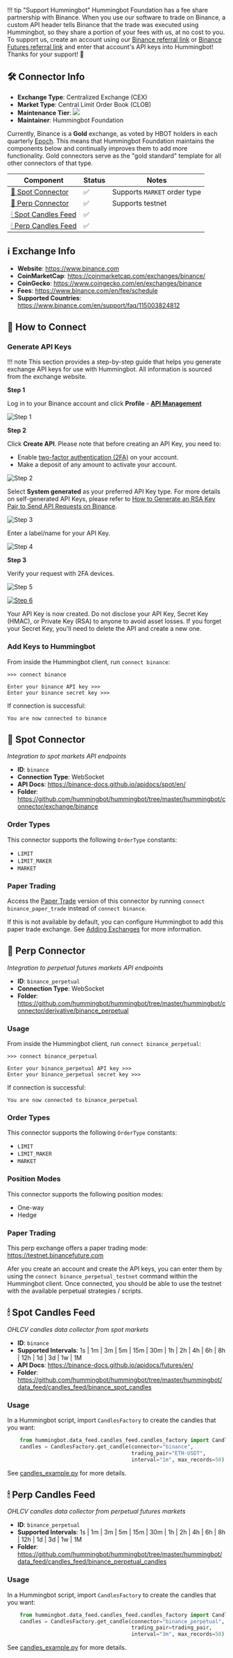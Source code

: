 !!! tip "Support Hummingbot"
    Hummingbot Foundation has a fee share partnership with Binance. When you use our software to trade on Binance, a custom API header tells Binance that the trade was executed using Hummingbot, so they share a portion of your fees with us, at no cost to you. To support us, create an account using our [Binance referral link](https://www.binance.com/en/register?ref=FQQNNGCD) or [Binance Futures referral link](https://www.binance.com/en/futures/ref?code=hummingbot) and enter that account's API keys into Hummingbot! Thanks for your support! 🙏

## 🛠 Connector Info

- **Exchange Type**: Centralized Exchange (CEX)
- **Market Type**: Central Limit Order Book (CLOB)
- **Maintenance Tier**: ![](https://img.shields.io/static/v1?label=Hummingbot&message=GOLD&color=yellow)
- **Maintainer**: Hummingbot Foundation

Currently, Binance is a **Gold** exchange, as voted by HBOT holders in each quarterly [Epoch](/governance/epochs). This means that Hummingbot Foundation maintains the components below and continually improves them to add more functionality. Gold connectors serve as the "gold standard" template for all other connectors of that type.

| Component | Status | Notes | 
| --------- | ------ | ----- |
| [🔀 Spot Connector](#spot-connector) | ✅ | Supports `MARKET` order type
| [🔀 Perp Connector](#perp-connector) | ✅ | Supports testnet
| [🕯 Spot Candles Feed](#spot-candles-feed) | ✅ | 
| [🕯 Perp Candles Feed](#perp-candles-feed) | ✅ | 

## ℹ️ Exchange Info

- **Website**: <https://www.binance.com>
- **CoinMarketCap**: <https://coinmarketcap.com/exchanges/binance/>
- **CoinGecko**: <https://www.coingecko.com/en/exchanges/binance>
- **Fees**: <https://www.binance.com/en/fee/schedule>
- **Supported Countries**: <https://www.binance.com/en/support/faq/115003824812>

## 🔑 How to Connect

### Generate API Keys

!!! note
    This section provides a step-by-step guide that helps you generate exchange API keys for use with Hummingbot. All information is sourced from the exchange website.

**Step 1**

Log in to your Binance account and click **Profile** - **[API Management](https://www.binance.com/en/my/settings/api-management)**

   ![Step 1](binance/binance-api1.png)

**Step 2**

Click **Create API**. Please note that before creating an API Key, you need to:

   - Enable [two-factor authentication (2FA)](https://www.binance.com/en/support/faq/account-functions?c=1&navId=1#11) on your account.
   - Make a deposit of any amount to activate your account.

   ![Step 2](binance/binance-api2.png)

Select **System generated** as your preferred API Key type. For more details on self-generated API Keys, please refer to [How to Generate an RSA Key Pair to Send API Requests on Binance](https://www.binance.com/en/support/faq/2b79728f331e43079b27440d9d15c5db).

   ![Step 3](binance/binance-api3.png)

Enter a label/name for your API Key.

   ![Step 4](binance/binance-api4.png)

**Step 3**

Verify your request with 2FA devices.

   ![Step 5](binance/binance-api5.png)

   [![Step 6](binance/binance-api6.png)](binance/binance-api6.png)

Your API Key is now created. Do not disclose your API Key, Secret Key (HMAC), or Private Key (RSA) to anyone to avoid asset losses. If you forget your Secret Key, you'll need to delete the API and create a new one.

### Add Keys to Hummingbot

From inside the Hummingbot client, run `connect binance`:

```
>>> connect binance

Enter your binance API key >>>
Enter your binance secret key >>>
```

If connection is successful:

```
You are now connected to binance
```

## 🔀 Spot Connector
*Integration to spot markets API endpoints*

- **ID**: `binance`
- **Connection Type**: WebSocket
- **API Docs**: <https://binance-docs.github.io/apidocs/spot/en/>
- **Folder**: https://github.com/hummingbot/hummingbot/tree/master/hummingbot/connector/exchange/binance

### Order Types

This connector supports the following `OrderType` constants:

- `LIMIT`
- `LIMIT_MAKER`
- `MARKET`

### Paper Trading

Access the [Paper Trade](/global-configs/paper-trade/) version of this connector by running `connect binance_paper_trade` instead of `connect binance`.

If this is not available by default, you can configure Hummingbot to add this paper trade exchange. See [Adding Exchanges](/global-configs/paper-trade/#adding-exchanges) for more information.

## 🔀 Perp Connector
*Integration to perpetual futures markets API endpoints*

- **ID**: `binance_perpetual`
- **Connection Type**: WebSocket
- **Folder**: https://github.com/hummingbot/hummingbot/tree/master/hummingbot/connector/derivative/binance_perpetual

### Usage

From inside the Hummingbot client, run `connect binance_perpetual`:

```
>>> connect binance_perpetual

Enter your binance_perpetual API key >>>
Enter your binance_perpetual secret key >>>
```

If connection is successful:

```
You are now connected to binance_perpetual
```

### Order Types

This connector supports the following `OrderType` constants:

- `LIMIT`
- `LIMIT_MAKER`
- `MARKET`

### Position Modes

This connector supports the following position modes:

- One-way
- Hedge

### Paper Trading

This perp exchange offers a paper trading mode: <https://testnet.binancefuture.com>

Afer you create an account and create the API keys, you can enter them by using the `connect binance_perpetual_testnet` command within the Hummingbot client. Once connected, you should be able to use the testnet with the available perpetual strategies / scripts. 

## 🕯 Spot Candles Feed
*OHLCV candles data collector from spot markets*

- **ID**: `binance`
- **Supported Intervals**: 1s | 1m | 3m | 5m | 15m | 30m | 1h | 2h | 4h | 6h | 8h | 12h | 1d | 3d | 1w | 1M
- **API Docs**: <https://binance-docs.github.io/apidocs/futures/en/>
- **Folder**: https://github.com/hummingbot/hummingbot/tree/master/hummingbot/data_feed/candles_feed/binance_spot_candles

### Usage

In a Hummingbot script, import `CandlesFactory` to create the candles that you want:
```python
    from hummingbot.data_feed.candles_feed.candles_factory import CandlesFactory
    candles = CandlesFactory.get_candle(connector="binance",
                                        trading_pair="ETH-USDT",
                                        interval="1m", max_records=50)
```

See [candles_example.py](https://github.com/hummingbot/hummingbot/blob/master/scripts/candles_example.py) for more details.

## 🕯 Perp Candles Feed
*OHLCV candles data collector from perpetual futures markets*

- **ID**: `binance_perpetual`
- **Supported Intervals**: 1s | 1m | 3m | 5m | 15m | 30m | 1h | 2h | 4h | 6h | 8h | 12h | 1d | 3d | 1w | 1M
- **Folder**: https://github.com/hummingbot/hummingbot/tree/master/hummingbot/data_feed/candles_feed/binance_perpetual_candles

### Usage

In a Hummingbot script, import `CandlesFactory` to create the candles that you want:
```python
    from hummingbot.data_feed.candles_feed.candles_factory import CandlesFactory
    candles = CandlesFactory.get_candle(connector="binance_perpetual",
                                        trading_pair=trading_pair,
                                        interval="3m", max_records=50)
```

See [candles_example.py](https://github.com/hummingbot/hummingbot/blob/master/scripts/candles_example.py) for more details.
